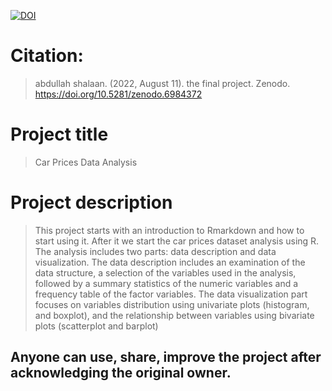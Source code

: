 [![DOI](https://zenodo.org/badge/DOI/10.5281/zenodo.6984372.svg)](https://doi.org/10.5281/zenodo.6984372)

# Citation:
> abdullah shalaan. (2022, August 11). the final project. Zenodo. https://doi.org/10.5281/zenodo.6984372


# Project title
> Car Prices Data Analysis

# Project description
> This project starts with an introduction to Rmarkdown and how to start using it. After it we start the car prices dataset analysis using R. The analysis includes two parts: data description and data visualization. The data description includes an examination of the data structure, a selection of the variables used in the analysis, followed by a summary statistics of the numeric variables and a frequency table of the factor variables. The data visualization part focuses on variables distribution using univariate plots (histogram, and boxplot), and the relationship between variables using bivariate plots (scatterplot and barplot)


## Anyone can use, share, improve the project after acknowledging the original owner.
